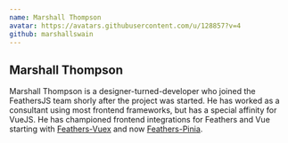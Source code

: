 ```yaml
---
name: Marshall Thompson
avatar: https://avatars.githubusercontent.com/u/128857?v=4
github: marshallswain
---
```


## Marshall Thompson

Marshall Thompson is a designer-turned-developer who joined the FeathersJS team shorly after the project was started. He has worked as a consultant using most frontend frameworks, but has a special affinity for VueJS.  He has championed frontend integrations for Feathers and Vue starting with [Feathers-Vuex](https://vuex.feathersjs.com/) and now [Feathers-Pinia](https://feathers-pinia.pages.dev/).
